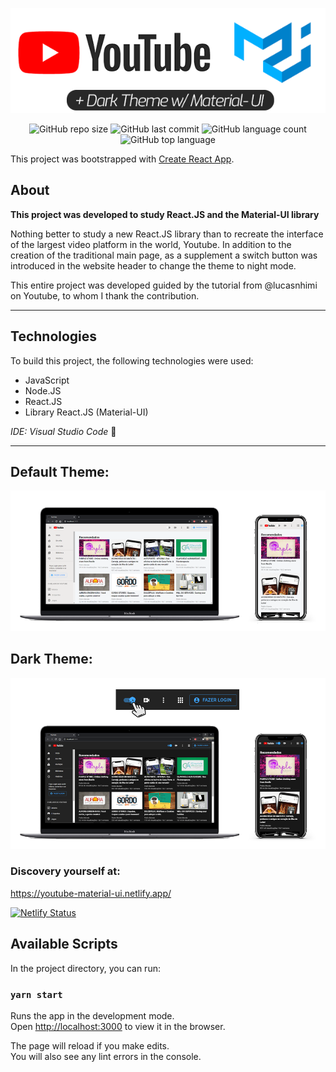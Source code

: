 <div align="center">

![YouTube Heahder](https://github.com/pedro-samo/youtube_inteface/blob/master/git_readme/header.png)

![GitHub repo size](https://img.shields.io/github/repo-size/pedro-samo/youtube_inteface) ![GitHub last commit](https://img.shields.io/github/last-commit/pedro-samo/youtube_inteface)  ![GitHub language count](https://img.shields.io/github/languages/count/pedro-samo/youtube_inteface) ![GitHub top language](https://img.shields.io/github/languages/top/pedro-samo/youtube_inteface)

</div>

This project was bootstrapped with [Create React App](https://github.com/facebook/create-react-app).


## About 

**This project was developed to study React.JS and the Material-UI library** 

Nothing better to study a new React.JS library than to recreate the interface of the largest video platform in the world, Youtube.
In addition to the creation of the traditional main page, as a supplement a switch button was introduced in the website header to change the theme to night mode.

This entire project was developed guided by the tutorial from @lucasnhimi on Youtube, to whom I thank the contribution.
__________

## Technologies

To build this project, the following technologies were used:

* JavaScript
* Node.JS
* React.JS
* Library React.JS (Material-UI)

_IDE: Visual Studio Code_ :blue_heart:
__________

## Default Theme:

![Default Theme](https://github.com/pedro-samo/youtube_inteface/blob/master/git_readme/custom_mode.png)


## Dark Theme:

![Dark Theme](https://github.com/pedro-samo/youtube_inteface/blob/master/git_readme/dark_mode.png)


### Discovery yourself at: 

https://youtube-material-ui.netlify.app/

[![Netlify Status](https://api.netlify.com/api/v1/badges/8707f9b4-a917-4a94-9dea-3500e65c2294/deploy-status)](https://youtube-material-ui.netlify.app/)


## Available Scripts

In the project directory, you can run:

### `yarn start`

Runs the app in the development mode.<br />
Open [http://localhost:3000](http://localhost:3000) to view it in the browser.

The page will reload if you make edits.<br />
You will also see any lint errors in the console.

